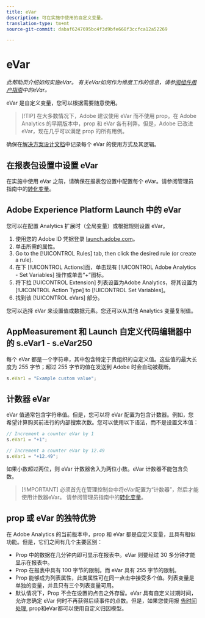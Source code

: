 ```yaml
---
title: eVar
description: 可在实施中使用的自定义变量。
translation-type: tm+mt
source-git-commit: dabaf6247695bc4f3d9bfe668f3ccfca12a52269

---
```



# eVar

*此帮助页介绍如何实施eVar。 有关eVar如何作为维度工作的信息，请参[阅组件用户指南](../../../components/c-variables/dimensionslist/reports-conversion.md)中的eVar。*

eVar 是自定义变量，您可以根据需要随意使用。

>[!TIP] 在大多数情况下，Adobe 建议使用 eVar 而不使用 prop。在 Adobe Analytics 的早期版本中，prop 和 eVar 各有利弊。但是，Adobe 已改进 eVar，现在几乎可以满足 prop 的所有用例。

确保在[解决方案设计文档](../../prepare/solution-design.md)中记录每个 eVar 的使用方式及其逻辑。

## 在报表包设置中设置 eVar

在实施中使用 eVar 之前，请确保在报表包设置中配置每个 eVar。请参阅管理员指南中的[转化变量](/help/admin/admin/conversion-var-admin/conversion-var-admin.md)。

## Adobe Experience Platform Launch 中的 eVar

您可以在配置 Analytics 扩展时（全局变量）或根据规则设置 eVar。

1. 使用您的 Adobe ID 凭据登录 [launch.adobe.com](https://launch.adobe.com)。
2. 单击所需的属性。
3. Go to the [!UICONTROL Rules] tab, then click the desired rule (or create a rule).
4. 在下 [!UICONTROL Actions]面，单击现有 [!UICONTROL Adobe Analytics - Set Variables] 操作或单击“+”图标。
5. 将下拉 [!UICONTROL Extension] 列表设置为Adobe Analytics，将其设置为 [!UICONTROL Action Type] to [!UICONTROL Set Variables]。
6. 找到该 [!UICONTROL eVars] 部分。

您可以选择 eVar 来设置值或数据元素。您还可以从其他 Analytics 变量复制值。

## AppMeasurement 和 Launch 自定义代码编辑器中的 s.eVar1 - s.eVar250

每个 eVar 都是一个字符串，其中包含特定于贵组织的自定义值。这些值的最大长度为 255 字节；超过 255 字节的值在发送到 Adobe 时会自动被截断。

```js
s.eVar1 = "Example custom value";
```

## 计数器 eVar

eVar 值通常包含字符串值。但是，您可以将 eVar 配置为包含计数器。例如，您希望计算购买前进行的内部搜索次数。您可以使用以下语法，而不是设置文本值：

```js
// Increment a counter eVar by 1
s.eVar1 = "+1";

// Increment a counter eVar by 12.49
s.eVar1 = "+12.49";
```

如果小数超过两位，则 eVar 计数器舍入为两位小数。eVar 计数器不能包含负数。

>[!IMPORTANT] 必须首先在管理控制台中将eVar配置为“计数器”，然后才能使用计数器eVar。 请参阅管理员指南中的[转化变量](/help/admin/admin/conversion-var-admin/conversion-var-admin.md)。

## prop 或 eVar 的独特优势

在 Adobe Analytics 的当前版本中，prop 和 eVar 都是自定义变量，且具有相似功能。但是，它们之间有几个主要区别：

* Prop 中的数据在几分钟内即可显示在报表中。eVar 则要经过 30 多分钟才能显示在报表中。
* Prop 在报表中具有 100 字节的限制。而 eVar 具有 255 字节的限制。
* Prop 能够成为列表属性，此类属性可在同一点击中接受多个值。列表变量是单独的变量，并且只有三个列表变量可用。
* 默认情况下，Prop 不会在设置的点击之外存留。eVar 具有自定义过期时间，允许您确定 eVar 何时不再获得后续事件的点数。但是，如果您使用报 [告时间处理](../../../components/vrs/vrs-report-time-processing.md), prop和eVar都可以使用自定义归因模型。
